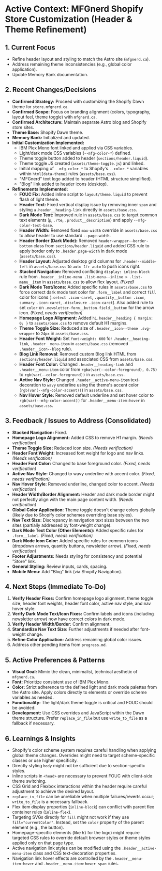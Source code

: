 # Active Context: MFGnerd Shopify Store Customization (Header & Theme Refinement)

## 1. Current Focus

*   Refine header layout and styling to match the Astro site (`mfgnerd.ca`).
*   Address remaining theme inconsistencies (e.g., global color application).
*   Update Memory Bank documentation.

## 2. Recent Changes/Decisions

*   **Confirmed Strategy:** Proceed with customizing the Shopify Dawn theme for `store.mfgnerd.ca`.
*   **Confirmed Scope:** Focus on branding alignment (colors, typography, layout feel, theme toggle) with `mfgnerd.ca`.
*   **Confirmed Architecture:** Maintain separate Astro blog and Shopify store sites.
*   **Theme Base:** Shopify Dawn theme.
*   **Memory Bank:** Initialized and updated.
*   **Initial Customization Implemented:**
    *   IBM Plex Mono font linked and applied via CSS variables.
    *   Light/dark mode CSS variables (`--mfg-color-*`) defined.
    *   Theme toggle button added to header (`sections/header.liquid`).
    *   Theme toggle JS created (`assets/theme-toggle.js`) and linked.
    *   Initial mapping of `--mfg-color-*` to Shopify's `--color-*` variables within `html[data-theme]` rules (`assets/base.css`).
    *   "MFGnerd" text logo added to header (HTML structure simplified).
    *   "Blog" link added to header icons (desktop).
*   **Refinements Implemented:**
    *   **FOUC Fix:** Added inline script to `layout/theme.liquid` to prevent flash of light theme.
    *   **Header Text:** Fixed vertical display issue by removing inner `span` and styling `a.header__heading-link` directly in `assets/base.css`.
    *   **Dark Mode Text:** Improved rule in `assets/base.css` to target common text elements (`p`, `.rte`, `.product__description`) and apply `--mfg-color-text-base`.
    *   **Header Width:** Removed fixed `max-width` override in `assets/base.css` to allow header to use standard `--page-width`.
    *   **Header Border (Dark Mode):** Removed `header-wrapper--border-bottom` class from `sections/header.liquid` and added CSS rule to apply border only to `.header.page-width` in dark mode (`assets/base.css`).
    *   **Header Layout:** Adjusted desktop grid columns for `.header--middle-left` in `assets/base.css` to `auto 1fr auto` to push icons right.
    *   **Stacked Navigation:** Removed conflicting `display: inline-block` rule from `.header__inline-menu .list-menu--inline > .list-menu__item` in `assets/base.css` to allow flex layout. *(Fixed)*
    *   **Dark Mode Text/Icons:** Added specific rules in `assets/base.css` to force correct dark mode text color for `.form__label` and correct `fill` color for icons (`.select .icon-caret`, `.quantity__button .icon`, `summary .icon-caret`, `.disclosure .icon-caret`). Also added rule to set `color` on `.newsletter-form__button.field__button` for the arrow icon. *(Fixed, needs verification)*
    *   **Homepage Logo Alignment:** Added `h1.header__heading { margin: 0; }` to `assets/base.css` to remove default H1 margins.
    *   **Theme Toggle Size:** Reduced size of `.header__icon--theme .svg-wrapper` to `24px` in `assets/base.css`.
    *   **Header Font Weight:** Set `font-weight: 600` for `.header__heading-link`, `.header__menu-item` in `assets/base.css` (removed `.header__icon--blog` rule).
    *   **Blog Link Removal:** Removed custom Blog link HTML from `sections/header.liquid` and associated CSS from `assets/base.css`.
    *   **Header Font Color:** Changed `.header__heading-link` and `.header__menu-item` color from `rgba(var(--color-foreground), 0.75)` to `rgb(var(--color-foreground))` in `assets/base.css`.
    *   **Active Nav Style:** Changed `.header__active-menu-item` text-decoration to `wavy` underline using the theme's accent color (`rgb(var(--mfg-color-accent))`) in `assets/base.css`.
    *   **Nav Hover Style:** Removed default underline and set hover color to `rgb(var(--mfg-color-accent))` for `.header__menu-item:hover` in `assets/base.css`.

## 3. Feedback / Issues to Address (Consolidated)

*   **Stacked Navigation:** Fixed.
*   **Homepage Logo Alignment:** Added CSS to remove H1 margin. *(Needs verification)*
*   **Theme Toggle Size:** Reduced icon size. *(Needs verification)*
*   **Header Font Weight:** Increased font weight for logo and nav links. *(Needs verification)*
*   **Header Font Color:** Changed to base foreground color. *(Fixed, needs verification)*
*   **Active Nav Style:** Changed to wavy underline with accent color. *(Fixed, needs verification)*
*   **Nav Hover Style:** Removed underline, changed color to accent. *(Needs verification)*
*   **Header Width/Border Alignment:** Header and dark mode border might not perfectly align with the main page content width. *(Needs verification)*
*   **Global Color Application:** Theme toggle doesn't change colors globally (likely due to Shopify color schemes overriding base styles).
*   **Nav Text Size:** Discrepancy in navigation text sizes between the two sites (partially addressed by font-weight change).
*   **Dark Mode Text Color (Other Elements):** Added specific rules for `.form__label`. *(Fixed, needs verification)*
*   **Dark Mode Icon Color:** Added specific rules for common icons (dropdown arrows, quantity buttons, newsletter arrow). *(Fixed, needs verification)*
*   **Footer Adjustments:** Needs styling for consistency and potential "Store" link.
*   **General Styling:** Review inputs, cards, spacing.
*   **Mobile Menu:** Add "Blog" link (via Shopify Navigation).

## 4. Next Steps (Immediate To-Do)

1.  **Verify Header Fixes:** Confirm homepage logo alignment, theme toggle size, header font weights, header font color, active nav style, and nav hover style.
2.  **Verify Dark Mode Text/Icon Fixes:** Confirm labels and icons (including newsletter arrow) now have correct colors in dark mode.
3.  **Verify Header Width/Border:** Confirm alignment.
4.  **Standardize Nav Text Size:** Further adjustments if needed after font-weight change.
5.  **Refine Color Application:** Address remaining global color issues.
6.  Address other pending items from `progress.md`.

## 5. Active Preferences & Patterns

*   **Visual Goal:** Mimic the clean, minimalist, technical aesthetic of `mfgnerd.ca`.
*   **Font:** Prioritize consistent use of IBM Plex Mono.
*   **Color:** Strict adherence to the defined light and dark mode palettes from the Astro site. Apply colors directly to elements or override scheme variables as needed.
*   **Functionality:** The light/dark theme toggle is critical and FOUC should be avoided.
*   **Development:** Use CSS overrides and JavaScript within the Dawn theme structure. Prefer `replace_in_file` but use `write_to_file` as a fallback if necessary.

## 6. Learnings & Insights

*   Shopify's color scheme system requires careful handling when applying global theme changes. Overrides might need to target scheme-specific classes or use higher specificity.
*   Directly styling `body` might not be sufficient due to section-specific styles.
*   Inline scripts in `<head>` are necessary to prevent FOUC with client-side theme switching.
*   CSS Grid and Flexbox interactions within the header require careful adjustment to achieve the desired layout.
*   `replace_in_file` can be unreliable when multiple failures/reverts occur; `write_to_file` is a necessary fallback.
*   Flex item display properties (`inline-block`) can conflict with parent flex container rules (`inline-flex`).
*   Targeting SVGs directly for `fill` might not work if they use `fill="currentColor"`. Instead, set the `color` property of the parent element (e.g., the button).
*   Homepage-specific elements (like `h1` for the logo) might require targeted CSS rules to override default browser styles or theme styles applied only on that page type.
*   Active navigation link styles can be modified using the `.header__active-menu-item` class and CSS text-decoration properties.
*   Navigation link hover effects are controlled by the `.header__menu-item:hover` and `.header__menu-item:hover span` rules.
